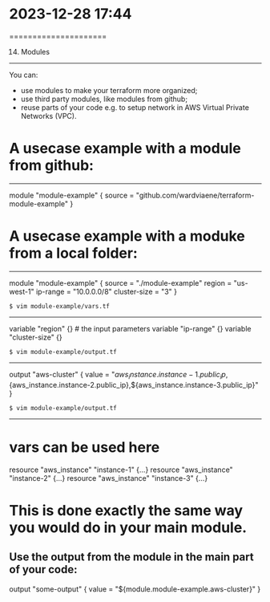 # 2023-12-28    17:44
=====================

14. Modules
-----------

You can:
- use modules to make your terraform more organized;
- use third party modules, like modules from github;
- reuse parts of your code e.g. to setup network in AWS Virtual Private Networks (VPC).

# A usecase example with a module from github:
----------
module "module-example" {
    source = "github.com/wardviaene/terraform-module-example"
}

# A usecase example with a moduke from a local folder:
----------
module "module-example" {
    source = "./module-example"
    region = "us-west-1"
    ip-range = "10.0.0.0/8"
    cluster-size = "3"
}

    $ vim module-example/vars.tf
----------
variable "region" {} # the input parameters
variable "ip-range" {}
variable "cluster-size" {}

    $ vim module-example/output.tf
----------
output "aws-cluster" {
    value = "${aws_instance.instance-1.public_ip},${aws_instance.instance-2.public_ip},${aws_instance.instance-3.public_ip}"
}

    $ vim module-example/output.tf
----------
# vars can be used here
resource "aws_instance" "instance-1" {...}
resource "aws_instance" "instance-2" {...}
resource "aws_instance" "instance-3" {...}

# This is done exactly the same way you would do in your main module.
Use the output from the module in the main part of your code:
----------
output "some-output" {
    value = "${module.module-example.aws-cluster}"
}

